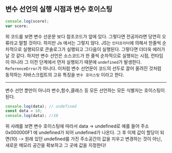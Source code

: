 ## 변수 선언의 실행 시점과 변수 호이스팅

```javascript
console.log(score);
var score;
```

위 코드를 보면 변수 선운문 보다 참조코드가 앞에 있다. 그렇다면 전공자라면 당연히 오류라고 말할 것이다. 하지만 Js 에서는 그렇지 않다.
JS는 `인터프리터`에 의해서 한줄씩 순차적으로 실행되므로 콘솔로그가 실행되고 그다음이 실행된다. 그렇다면 더더욱 에러가 날 것 같다. 하지만
변수 선언은 소스코드가 한 줄씩 순차적으로 실행되는 시점, 런타임이 아니라 그 이전 단계에서 먼저 실행되기 때문에 `undefined`가 발생한다. `ReferenceError`가 아니다.
이처럼 변수 선언문이 코드의 선두로 끌어 올려진 것처럼 동작하는 자바스크립트의 고유 특징을 `변수 호이스팅` 이라고 한다.

---

변수 선언 뿐만이 아니라 변수,함수,클래스 등 모든 선언하는 모든 식별자는 호이스팅이 된다.

```javascript
console.log(data); // undefined
const data = 10;
console.log(data); //10
```

위 사례를 보면 변수 호이스팅에 따라서 data -> undefined로 예를 들어 주소 0x000000F1 에 undefined가 되어 undefined가 나온다.
그 후 이제 값이 할당이 되면(10) -> 원래 있던 undefined를 가진 주소공간의 값을 지우고 변경하는 것이 아닌, 새로운 메모리 공간을 확보하고 그 곳에 값을 지정한다!
